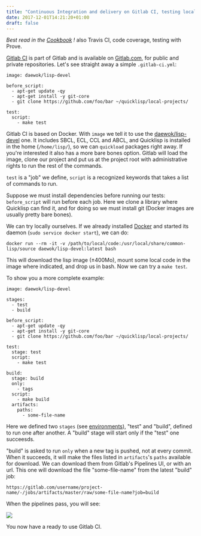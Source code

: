 ```yaml
---
title: "Continuous Integration and delivery on Gitlab CI, testing locally with Docker"
date: 2017-12-01T14:21:20+01:00
draft: false
---
```


*Best read in the [Cookbook](https://lispcookbook.github.io/cl-cookbook/testing.html#gitlab-ci) !* also Travis CI, code coverage, testing with Prove.


[Gitlab CI](https://docs.gitlab.com/ce/ci/README.html) is part of
Gitlab and is available on [Gitlab.com](https://gitlab.com/), for
public and private repositories. Let's see straight away a simple
`.gitlab-ci.yml`:

~~~
image: daewok/lisp-devel

before_script:
  - apt-get update -qy
  - apt-get install -y git-core
  - git clone https://github.com/foo/bar ~/quicklisp/local-projects/

test:
  script:
    - make test
~~~

Gitlab CI is based on Docker. With `image` we tell it to use the
[daewok/lisp-devel](https://hub.docker.com/r/daewok/lisp-devel/)
one. It includes SBCL, ECL, CCL and ABCL, and Quicklisp is installed
in the home (`/home/lisp/`), so we can `quickload` packages right
away. If you're interested it also has a more bare bones option. Gitlab will load the
image, clone our project and put us at the project root with
administrative rights to run the rest of the commands.

`test` is a "job" we define, `script` is a
recognized keywords that takes a list of commands to run.

Suppose we must install dependencies before running our tests:
`before_script` will run before each job. Here we clone a library
where Quicklisp can find it, and for doing so we must install git
(Docker images are usually pretty bare bones).

We can try locally ourselves. If we already installed [Docker](https://docs.docker.com/) and
started its daemon (`sudo service docker start`), we can do:

    docker run --rm -it -v /path/to/local/code:/usr/local/share/common-lisp/source daewok/lisp-devel:latest bash

This will download the lisp image (±400Mo), mount some local code in
the image where indicated, and drop us in bash. Now we can try a `make
test`.

To show you a more complete example:

~~~
image: daewok/lisp-devel

stages:
  - test
  - build

before_script:
  - apt-get update -qy
  - apt-get install -y git-core
  - git clone https://github.com/foo/bar ~/quicklisp/local-projects/

test:
  stage: test
  script:
    - make test

build:
  stage: build
  only:
    - tags
  script:
    - make build
  artifacts:
    paths:
      - some-file-name
~~~

Here we defined two `stages` (see
[environments](https://docs.gitlab.com/ce/ci/environments.html)),
"test" and "build", defined to run one after another. A "build" stage
will start only if the "test" one succeesds.

"build" is asked to run `only` when a
new tag is pushed, not at every commit. When it succeeds, it will make
the files listed in `artifacts`'s `paths` available for download. We can
download them from Gitlab's Pipelines UI, or with an url. This one will download
the file "some-file-name" from the latest "build" job:

    https://gitlab.com/username/project-name/-/jobs/artifacts/master/raw/some-file-name?job=build

When the pipelines pass, you will see:

![](https://lispcookbook.github.io/cl-cookbook/assets/img-ci-build.png)


You now have a ready to use Gitlab CI.
